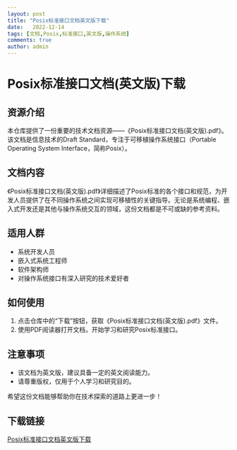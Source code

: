 ```yaml
---
layout: post
title: "Posix标准接口文档英文版下载"
date:   2022-12-14
tags: [文档,Posix,标准接口,英文版,操作系统]
comments: true
author: admin
---
```

# Posix标准接口文档(英文版)下载

## 资源介绍

本仓库提供了一份重要的技术文档资源——《Posix标准接口文档(英文版).pdf》。该文档是信息技术的Draft Standard，专注于可移植操作系统接口（Portable Operating System Interface，简称Posix）。

## 文档内容

《Posix标准接口文档(英文版).pdf》详细描述了Posix标准的各个接口和规范，为开发人员提供了在不同操作系统之间实现可移植性的关键指导。无论是系统编程、嵌入式开发还是其他与操作系统交互的领域，这份文档都是不可或缺的参考资料。

## 适用人群

- 系统开发人员
- 嵌入式系统工程师
- 软件架构师
- 对操作系统接口有深入研究的技术爱好者

## 如何使用

1. 点击仓库中的“下载”按钮，获取《Posix标准接口文档(英文版).pdf》文件。
2. 使用PDF阅读器打开文档，开始学习和研究Posix标准接口。

## 注意事项

- 该文档为英文版，建议具备一定的英文阅读能力。
- 请尊重版权，仅用于个人学习和研究目的。

希望这份文档能够帮助你在技术探索的道路上更进一步！

## 下载链接

[Posix标准接口文档英文版下载](https://pan.quark.cn/s/aa778d9ac4e5)